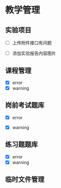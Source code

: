 # 教学管理

## 实验项目

- [ ] 上传附件接口有问题
- [ ] 添加实验报告内容图片


## 课程管理

- [x] error
- [x] warning

## 岗前考试题库

- [x] error
- [x] warning



## 练习题题库

- [x] error
- [x] warning

## 临时文件管理



